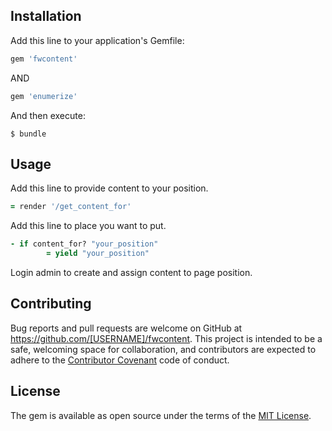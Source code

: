 ## Installation

Add this line to your application's Gemfile:

```ruby
gem 'fwcontent'
```
AND 

```ruby
gem 'enumerize'
```

And then execute:

    $ bundle

## Usage

Add this line to provide content to your position. 

```ruby
= render '/get_content_for'
```
Add this line to place you want to put.

```ruby
- if content_for? "your_position"
        = yield "your_position"
```

Login admin to create and assign content to page position.

## Contributing

Bug reports and pull requests are welcome on GitHub at https://github.com/[USERNAME]/fwcontent. This project is intended to be a safe, welcoming space for collaboration, and contributors are expected to adhere to the [Contributor Covenant](contributor-covenant.org) code of conduct.


## License

The gem is available as open source under the terms of the [MIT License](http://opensource.org/licenses/MIT).

